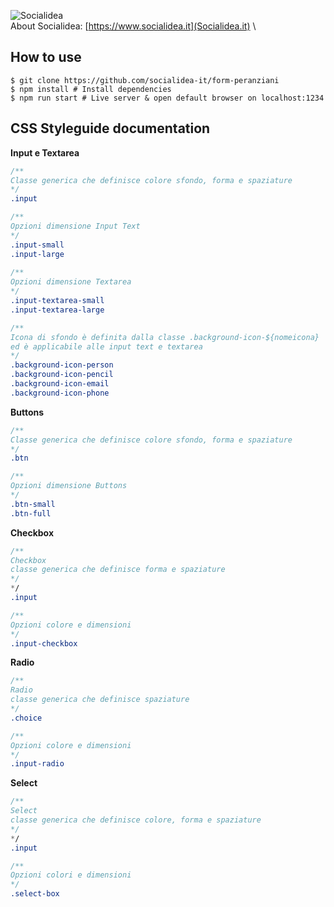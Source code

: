 ![Socialidea](https://ci6.googleusercontent.com/proxy/Zwvr1XtOocknEduDtlAInwkazzn2Pe5uchzfumInJ3smyizCngmaQGHNTyTTQ6ZRH8aV8H-IfKAOK4IFGnv6gVXoHVmG6EtkI0P2H-uEAoZQxGYP2TN0R0ApM9lUBYLV7srquo_ahq9cXh0Fjf5vsBQkdsfgLmZ4Ef9NQTpxhfabj-ML-4SnZH0yeMODvkQZDgx_JLQkSw0YttnNWw=s0-d-e1-ft#https://docs.google.com/uc?export=download&id=1UybkEUDHBdeDVlIee3awyIr9MFMjshqn&revid=0B3U_2TfbQiBEMkZQNkZiYlJmZHdOZFRnTzA4OURCeGI4c0ZRPQ "Socialdiea")
\
About Socialidea: [https://www.socialidea.it](Socialidea.it)
\
## How to use
```shell
$ git clone https://github.com/socialidea-it/form-peranziani
$ npm install # Install dependencies
$ npm run start # Live server & open default browser on localhost:1234
```


## CSS Styleguide documentation
**Input e Textarea**
```css
/**
Classe generica che definisce colore sfondo, forma e spaziature
*/
.input

/**
Opzioni dimensione Input Text
*/
.input-small 
.input-large
                       
/**
Opzioni dimensione Textarea
*/                     
.input-textarea-small
.input-textarea-large 

/**
Icona di sfondo è definita dalla classe .background-icon-${nomeicona}
ed è applicabile alle input text e textarea
*/
.background-icon-person
.background-icon-pencil
.background-icon-email
.background-icon-phone
````

**Buttons**
```css
/**
Classe generica che definisce colore sfondo, forma e spaziature
*/
.btn

/**
Opzioni dimensione Buttons
*/ 
.btn-small
.btn-full 
```

**Checkbox**
```css
/**
Checkbox
classe generica che definisce forma e spaziature
*/
*/
.input

/**
Opzioni colore e dimensioni
*/ 
.input-checkbox
```

**Radio**
```css
/**
Radio
classe generica che definisce spaziature
*/
.choice

/**
Opzioni colore e dimensioni
*/ 
.input-radio
```

**Select**
```css
/**
Select
classe generica che definisce colore, forma e spaziature
*/
*/
.input

/**
Opzioni colori e dimensioni
*/ 
.select-box
```
